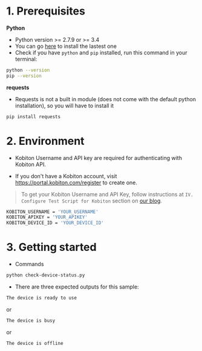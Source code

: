 # 1. Prerequisites
**Python**
- Python version >= 2.7.9 or >= 3.4
- You can go [here](https://www.python.org/downloads) to install the lastest one
- Check if you have `python` and `pip` installed, run this command in your terminal:

```bash
python --version
pip --version
```
**requests**
- Requests is not a built in module (does not come with the default python installation), so you will have to install it

```bash
pip install requests
```

# 2. Environment
- Kobiton Username and API key are required for authenticating with Kobiton API.

- If you don't have a Kobiton account, visit https://portal.kobiton.com/register to create one.

> To get your Kobiton Username and API Key, follow instructions at `IV. Configure Test Script for Kobiton` section on [our blog](https://kobiton.com/blog/tutorial/parallel-testing-selenium-webdriver/).


```bash
KOBITON_USERNAME = 'YOUR_USERNAME'
KOBITON_APIKEY = 'YOUR_APIKEY'
KOBITON_DEVICE_ID = 'YOUR_DEVICE_ID'
```

# 3. Getting started
- Commands
```bash
python check-device-status.py
```

- There are three expected outputs for this sample:
```bash
The device is ready to use
```
or
```bash
The device is busy
```
or
```bash
The device is offline
``` 
